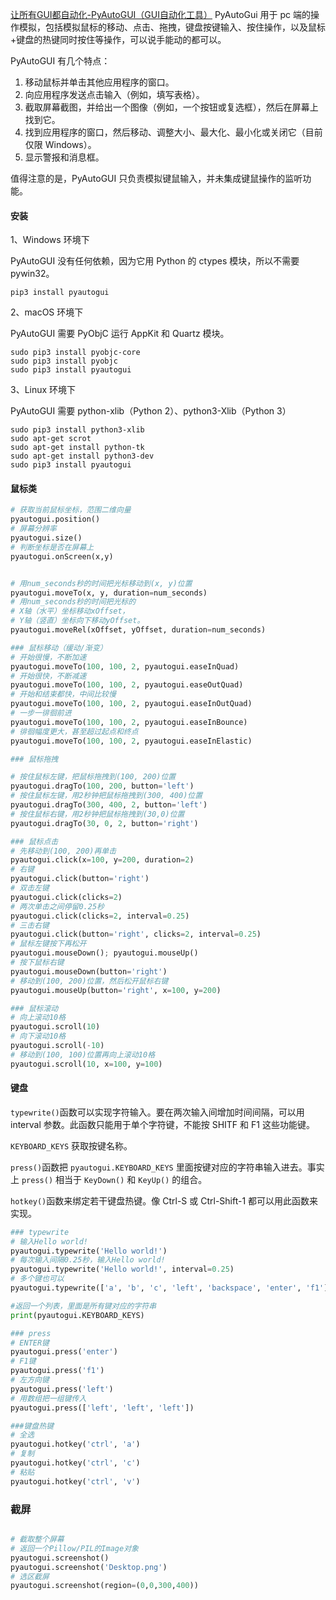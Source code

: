 [让所有GUI都自动化-PyAutoGUI（GUI自动化工具）](https://zhuanlan.zhihu.com/p/574137942)
PyAutoGui 用于 pc 端的操作模拟，包括模拟鼠标的移动、点击、拖拽，键盘按键输入、按住操作，以及鼠标+键盘的热键同时按住等操作，可以说手能动的都可以。

PyAutoGUI 有几个特点：
1. 移动鼠标并单击其他应用程序的窗口。
2. 向应用程序发送点击输入（例如，填写表格）。
3. 截取屏幕截图，并给出一个图像（例如，一个按钮或复选框），然后在屏幕上找到它。
4. 找到应用程序的窗口，然后移动、调整大小、最大化、最小化或关闭它（目前仅限 Windows）。
5. 显示警报和消息框。

值得注意的是，PyAutoGUI 只负责模拟键鼠输入，并未集成键鼠操作的监听功能。
#### 安装

1、Windows 环境下

PyAutoGUI 没有任何依赖，因为它用 Python 的 ctypes 模块，所以不需要 pywin32。

```text
pip3 install pyautogui
```

2、macOS 环境下

PyAutoGUI 需要 PyObjC 运行 AppKit 和 Quartz 模块。

```text
sudo pip3 install pyobjc-core
sudo pip3 install pyobjc
sudo pip3 install pyautogui
```

3、Linux 环境下

PyAutoGUI 需要 python-xlib（Python 2）、python3-Xlib（Python 3）

```text
sudo pip3 install python3-xlib
sudo apt-get scrot
sudo apt-get install python-tk
sudo apt-get install python3-dev
sudo pip3 install pyautogui
```

#### 鼠标类

```python
# 获取当前鼠标坐标，范围二维向量
pyautogui.position()
# 屏幕分辨率
pyautogui.size()
# 判断坐标是否在屏幕上
pyautogui.onScreen(x,y)
```

```python

# 用num_seconds秒的时间把光标移动到(x, y)位置
pyautogui.moveTo(x, y, duration=num_seconds)
# 用num_seconds秒的时间把光标的
# X轴（水平）坐标移动xOffset，
# Y轴（竖直）坐标向下移动yOffset。
pyautogui.moveRel(xOffset, yOffset, duration=num_seconds)

### 鼠标移动（缓动/渐变）
# 开始很慢，不断加速
pyautogui.moveTo(100, 100, 2, pyautogui.easeInQuad)
# 开始很快，不断减速
pyautogui.moveTo(100, 100, 2, pyautogui.easeOutQuad)
# 开始和结束都快，中间比较慢
pyautogui.moveTo(100, 100, 2, pyautogui.easeInOutQuad)
# 一步一徘徊前进
pyautogui.moveTo(100, 100, 2, pyautogui.easeInBounce)
# 徘徊幅度更大，甚至超过起点和终点
pyautogui.moveTo(100, 100, 2, pyautogui.easeInElastic)

### 鼠标拖拽

# 按住鼠标左键，把鼠标拖拽到(100, 200)位置
pyautogui.dragTo(100, 200, button='left')
# 按住鼠标左键，用2秒钟把鼠标拖拽到(300, 400)位置
pyautogui.dragTo(300, 400, 2, button='left')
# 按住鼠标右键，用2秒钟把鼠标拖拽到(30,0)位置
pyautogui.dragTo(30, 0, 2, button='right')

### 鼠标点击
# 先移动到(100, 200)再单击
pyautogui.click(x=100, y=200, duration=2)
# 右键
pyautogui.click(button='right')
# 双击左键
pyautogui.click(clicks=2)
# 两次单击之间停留0.25秒
pyautogui.click(clicks=2, interval=0.25)
# 三击右键
pyautogui.click(button='right', clicks=2, interval=0.25)
# 鼠标左键按下再松开
pyautogui.mouseDown(); pyautogui.mouseUp()
# 按下鼠标右键
pyautogui.mouseDown(button='right')
# 移动到(100, 200)位置，然后松开鼠标右键
pyautogui.mouseUp(button='right', x=100, y=200)

### 鼠标滚动
# 向上滚动10格
pyautogui.scroll(10)
# 向下滚动10格
pyautogui.scroll(-10)
# 移动到(100, 100)位置再向上滚动10格
pyautogui.scroll(10, x=100, y=100)
```

#### 键盘
`typewrite()`函数可以实现字符输入。要在两次输入间增加时间间隔，可以用 interval 参数。此函数只能用于单个字符键，不能按 SHITF 和 F1 这些功能键。

`KEYBOARD_KEYS` 获取按键名称。

`press()`函数把 `pyautogui.KEYBOARD_KEYS` 里面按键对应的字符串输入进去。事实上 `press()` 相当于 `KeyDown()` 和 `KeyUp()` 的组合。

`hotkey()`函数来绑定若干键盘热键。像 Ctrl-S 或 Ctrl-Shift-1 都可以用此函数来实现。

```python
### typewrite
# 输入Hello world!
pyautogui.typewrite('Hello world!')
# 每次输入间隔0.25秒，输入Hello world!
pyautogui.typewrite('Hello world!', interval=0.25)
# 多个键也可以
pyautogui.typewrite(['a', 'b', 'c', 'left', 'backspace', 'enter', 'f1'], interval=0.5)

#返回一个列表，里面是所有键对应的字符串
print(pyautogui.KEYBOARD_KEYS)

### press
# ENTER键
pyautogui.press('enter')
# F1键
pyautogui.press('f1')
# 左方向键
pyautogui.press('left')
# 用数组把一组键传入
pyautogui.press(['left', 'left', 'left'])

###键盘热键
# 全选
pyautogui.hotkey('ctrl', 'a') 
# 复制
pyautogui.hotkey('ctrl', 'c') 
# 粘贴
pyautogui.hotkey('ctrl', 'v') 

```

### 截屏

```python

# 截取整个屏幕
# 返回一个Pillow/PIL的Image对象
pyautogui.screenshot()
pyautogui.screenshot('Desktop.png')
# 选区截屏
pyautogui.screenshot(region=(0,0,300,400))

```























